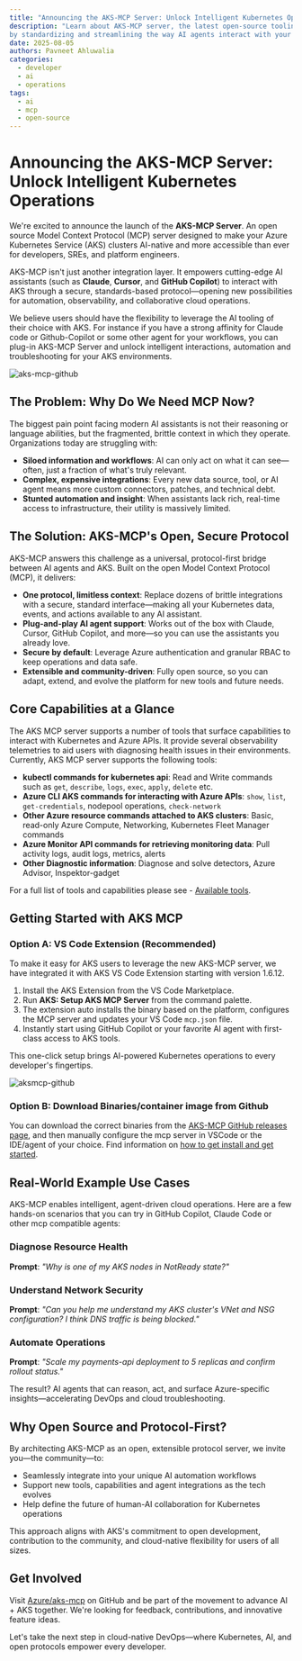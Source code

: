 ```yaml
---
title: "Announcing the AKS-MCP Server: Unlock Intelligent Kubernetes Operations"
description: "Learn about AKS-MCP server, the latest open-source tooling to Unlock intelligent automation 
by standardizing and streamlining the way AI agents interact with your AKS cluster."
date: 2025-08-05
authors: Pavneet Ahluwalia
categories: 
  - developer
  - ai
  - operations
tags:
  - ai
  - mcp
  - open-source
---
```


# Announcing the AKS-MCP Server: Unlock Intelligent Kubernetes Operations
We're excited to announce the launch of the **AKS-MCP Server**.
An open source Model Context Protocol (MCP) server designed to make your Azure Kubernetes Service (AKS)
clusters AI-native and more accessible than ever for developers, SREs, and platform engineers.

AKS-MCP isn't just another integration layer.
It empowers cutting-edge AI assistants (such as **Claude**, **Cursor**, and **GitHub Copilot**)
to interact with AKS through a secure, standards-based protocol—opening new possibilities for
automation, observability, and collaborative cloud operations.

We believe users should have the flexibility to leverage the AI tooling of their choice with AKS. For instance if you have a strong
affinity for Claude code or Github-Copilot or some other agent for your workflows,
you can plug-in AKS-MCP Server and unlock intelligent interactions, automation and troubleshooting for your AKS environments.

![aks-mcp-github](/assets/images/aks-mcp/aks-mcp-github.png)

## The Problem: Why Do We Need MCP Now?

The biggest pain point facing modern AI assistants is not their reasoning or language abilities,
but the fragmented, brittle context in which they operate. Organizations today are struggling with:

- **Siloed information and workflows**: AI can only act on what it can see—often, just a fraction of what's truly relevant.
- **Complex, expensive integrations**: Every new data source, tool, or AI agent means more custom connectors, patches, and technical debt.
- **Stunted automation and insight**: When assistants lack rich, real-time access to infrastructure, their utility is massively limited.

## The Solution: AKS-MCP's Open, Secure Protocol

AKS-MCP answers this challenge as a universal, protocol-first bridge between AI agents and AKS. Built on the open Model Context Protocol (MCP), it delivers:

- **One protocol, limitless context**: Replace dozens of brittle integrations with a secure, standard interface—making all your Kubernetes data, events, and actions available to any AI assistant.
- **Plug-and-play AI agent support**: Works out of the box with Claude, Cursor, GitHub Copilot, and more—so you can use the assistants you already love.
- **Secure by default**: Leverage Azure authentication and granular RBAC to keep operations and data safe.
- **Extensible and community-driven**: Fully open source, so you can adapt, extend, and evolve the platform for new tools and future needs.

## Core Capabilities at a Glance

The AKS MCP server supports a number of tools that surface capabilities to interact with Kubernetes and Azure APIs.
It provide several observability telemetries to aid users with diagnosing health issues in their environments.
Currently, AKS MCP server supports the following tools:

- **kubectl commands for kubernetes api**: Read and Write commands such as `get`, `describe`, `logs`, `exec`, `apply`, `delete` etc.
- **Azure CLI AKS commands for interacting with Azure APIs**: `show`, `list`, `get-credentials`, nodepool operations, `check-network`
- **Other Azure resource commands attached to AKS clusters**: Basic, read-only Azure Compute, Networking, Kubernetes Fleet Manager commands
- **Azure Monitor API commands for retrieving monitoring data**: Pull activity logs, audit logs, metrics, alerts
- **Other Diagnostic information**: Diagnose and solve detectors, Azure Advisor, Inspektor-gadget

For a full list of tools and capabilities please see - [Available tools](https://github.com/Azure/aks-mcp#available-tools).

## Getting Started with AKS MCP

### Option A: VS Code Extension (Recommended)

To make it easy for AKS users to leverage the new AKS-MCP server, we have integrated it with AKS VS Code Extension starting with version 1.6.12.

1. Install the AKS Extension from the VS Code Marketplace.
2. Run **AKS: Setup AKS MCP Server** from the command palette.
3. The extension auto installs the binary based on the platform, configures the MCP server and updates your VS Code `mcp.json` file.
4. Instantly start using GitHub Copilot or your favorite AI agent with first-class access to AKS tools.

This one-click setup brings AI-powered Kubernetes operations to every developer's fingertips.

![aksmcp-github](/assets/images/aks-mcp/aks-mcp-vscode.png)

### Option B: Download Binaries/container image from Github

You can download the correct binaries from the [AKS-MCP GitHub releases page](https://github.com/Azure/aks-mcp),
and then manually configure the mcp server in VSCode or the IDE/agent of your choice.
Find information on [how to get install and get started](https://github.com/Azure/aks-mcp#how-to-install).

## Real-World Example Use Cases

AKS-MCP enables intelligent, agent-driven cloud operations. Here are a few hands-on scenarios that you can try in GitHub Copilot, Claude Code or other mcp compatible agents:

### Diagnose Resource Health

**Prompt**: *"Why is one of my AKS nodes in NotReady state?"*

### Understand Network Security

**Prompt**: *"Can you help me understand my AKS cluster's VNet and NSG configuration? I think DNS traffic is being blocked."*

### Automate Operations

**Prompt**: *"Scale my payments-api deployment to 5 replicas and confirm rollout status."*

The result? AI agents that can reason, act, and surface Azure-specific insights—accelerating DevOps and cloud troubleshooting.

## Why Open Source and Protocol-First?

By architecting AKS-MCP as an open, extensible protocol server, we invite you—the community—to:

- Seamlessly integrate into your unique AI automation workflows
- Support new tools, capabilities and agent integrations as the tech evolves
- Help define the future of human-AI collaboration for Kubernetes operations

This approach aligns with AKS's commitment to open development, contribution to the community, and cloud-native flexibility for users of all sizes.

## Get Involved

Visit [Azure/aks-mcp](https://github.com/Azure/aks-mcp) on GitHub and be part of the movement to advance AI + AKS together. We're looking for feedback, contributions, and innovative feature ideas.

Let's take the next step in cloud-native DevOps—where Kubernetes, AI, and open protocols empower every developer.
